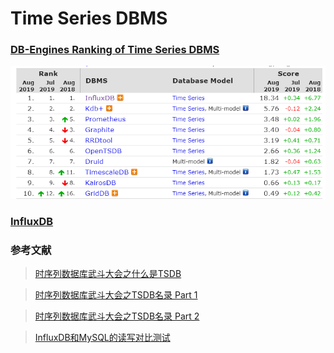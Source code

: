 # Time Series DBMS

### [DB-Engines Ranking of Time Series DBMS](https://db-engines.com/en/ranking/time+series+dbms)
![](QQ图片20190827141725.png)

### [InfluxDB](https://www.influxdata.com/)

### 参考文献

> [时序列数据库武斗大会之什么是TSDB](http://liubin.org/blog/2016/02/18/tsdb-intro/)

>[时序列数据库武斗大会之TSDB名录 Part 1](http://liubin.org/blog/2016/02/25/tsdb-list-part-1/)

>[时序列数据库武斗大会之TSDB名录 Part 2](http://liubin.org/blog/2016/03/01/tsdb-list-part-2/)

>[InfluxDB和MySQL的读写对比测试](https://www.cnblogs.com/MikeZhang/p/InfluxDBTest20170212.html)